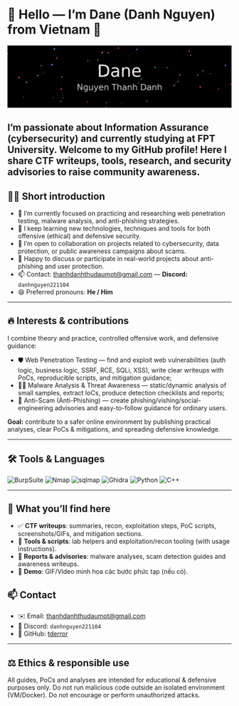 # 🚀 Hello — I’m Dane (Danh Nguyen) from Vietnam 👋


![Profile](./profile_github.gif)

I’m passionate about Information Assurance (cybersecurity) and currently studying at FPT University. Welcome to my GitHub profile! Here I share CTF writeups, tools, research, and security advisories to raise community awareness.
---

## 👩‍💻 Short introduction
- 🔭 I’m currently focused on practicing and researching web penetration testing, malware analysis, and anti-phishing strategies.
- 🌱 I keep learning new technologies, techniques and tools for both offensive (ethical) and defensive security.
- 👯 I’m open to collaboration on projects related to cybersecurity, data protection, or public awareness campaigns about scams.
- 💬 Happy to discuss or participate in real-world projects about anti-phishing and user protection.
- 📫 Contact: [thanhdanhthudaumot@gmail.com](mailto:thanhdanhthudaumot@gmail.com) — **Discord:** `danhnguyen221104`  
- 😄 Preferred pronouns: **He / Him**

---

## 🔥 Interests & contributions
I combine theory and practice, controlled offensive work, and defensive guidance:

- 🛡️ Web Penetration Testing — find and exploit web vulnerabilities (auth logic, business logic, SSRF, RCE, SQLi, XSS), write clear writeups with PoCs, reproducible scripts, and mitigation guidance; 
- 🕵️‍♂️ Malware Analysis & Threat Awareness — static/dynamic analysis of small samples, extract IoCs, produce detection checklists and reports;
- 🚫 Anti-Scam (Anti-Phishing) — create phishing/vishing/social-engineering advisories and easy-to-follow guidance for ordinary users.

**Goal:** contribute to a safer online environment by publishing practical analyses, clear PoCs & mitigations, and spreading defensive knowledge.

---

## 🛠 Tools & Languages
![BurpSuite](https://img.shields.io/badge/-Burp%20Suite-6f42c1?logo=burpsuite&logoColor=white)
![Nmap](https://img.shields.io/badge/-Nmap-ff3b3b?logo=nmap&logoColor=white)
![sqlmap](https://img.shields.io/badge/-sqlmap-2b9348?logo=sqlmap&logoColor=white)
![Ghidra](https://img.shields.io/badge/-Ghidra-0ea5e9?logo=ghidra&logoColor=white)
![Python](https://img.shields.io/badge/-Python-3776AB?logo=python&logoColor=white)
![C++](https://img.shields.io/badge/-C%2B%2B-00599C?logo=c%2B%2B&logoColor=white)

---

## 📂 What you’ll find here
- ✅ **CTF writeups**: summaries, recon, exploitation steps, PoC scripts, screenshots/GIFs, and mitigation sections.
- 🧰 **Tools & scripts**: lab helpers and exploitation/recon tooling (with usage instructions).
- 📰 **Reports & advisories**: malware analyses, scam detection guides and awareness writeups.
- 🎥 **Demo**: GIF/Video minh họa các bước phức tạp (nếu có).




## 📫 Contact
- ✉️ Email: [thanhdanhthudaumot@gmail.com](mailto:thanhdanhthudaumot@gmail.com)  
- 💬 Discord: `danhnguyen221104`  
- 🔗 GitHub: [tderror](https://github.com/tderror)

---

## ⚖️ Ethics & responsible use
All guides, PoCs and analyses are intended for educational & defensive purposes only. Do not run malicious code outside an isolated environment (VM/Docker). Do not encourage or perform unauthorized attacks.
